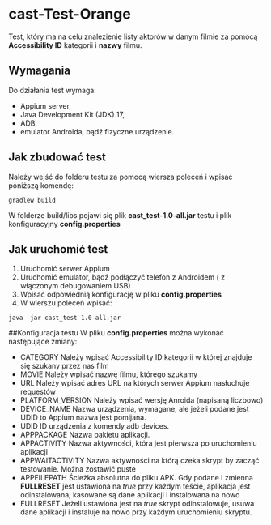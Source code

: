 # cast-Test-Orange
Test, który ma na celu znalezienie listy aktorów w danym filmie za pomocą __Accessibility ID__ kategorii i __nazwy__ filmu.

## Wymagania
Do działania test wymaga:
- Appium server,
- Java Development Kit (JDK) 17,
- ADB,
- emulator Androida, bądź fizyczne urządzenie.

## Jak zbudować test
Należy wejść do folderu testu za pomocą wiersza poleceń i wpisać poniższą komendę:
```
gradlew build
```
W folderze build/libs pojawi się plik __cast_test-1.0-all.jar__ testu i plik konfiguracyjny __config.properties__

## Jak uruchomić test
1. Uruchomić serwer Appium
2. Uruchomić emulator, bądź podłączyć telefon z Androidem ( z włączonym debugowaniem USB)
3. Wpisać odpowiednią konfigurację w pliku __config.properties__
4. W wierszu poleceń wpisać:
```
java -jar cast_test-1.0-all.jar
```

##Konfiguracja testu
W pliku __config.properties__ można wykonać następujące zmiany:
- CATEGORY
Należy wpisać Accessibility ID kategorii w której znajduje się szukany przez nas film
- MOVIE
Należy wpisać nazwę filmu, którego szukamy
- URL
Należy wpisać adres URL na których serwer Appium nasłuchuje requestów
- PLATFORM_VERSION
Należy wpisać wersję Anroida (napisaną liczbowo)
- DEVICE_NAME
Nazwa urządzenia, wymagane, ale jeżeli podane jest UDID to Appium nazwa jest pomijana.
- UDID
ID urządzenia z komendy adb devices.
- APPPACKAGE
Nazwa pakietu aplikacji.
- APPACTIVITY
Nazwa aktywności, która jest pierwsza po uruchomieniu aplikacji
- APPWAITACTIVITY
Nazwa aktywności na którą czeka skrypt by zacząć testowanie. Można zostawić puste
- APPFILEPATH
Ścieżka absolutna do pliku APK. Gdy podane i zmienna __FULLRESET__ jest ustawiona na _true_ przy każdym teście, aplikacja jest odinstalowana, kasowane są dane aplikacji i instalowana na nowo
- FULLRESET
Jeżeli ustawiona jest na _true_ skrypt odinstalowuje, usuwa dane aplikacji i instaluje na nowo przy każdym uruchomieniu skryptu.

